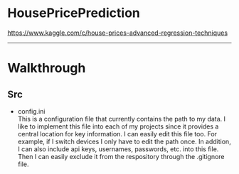# **HousePricePrediction**
https://www.kaggle.com/c/house-prices-advanced-regression-techniques

---
# **Walkthrough**
## Src
* config.ini <br>
<tb>This is a configuration file that currently contains the path to my data. 
<tb>I like to implement this file into each of my projects since it provides a
<tb>central location for key information. I can easily edit this file too.
<tb>For example, if I switch devices I only have to edit the path once. 
<tb>In addition, I can also include api keys, usernames, passwords, etc. into this 
<tb>file. Then I can easily exclude it from the respository through the
<tb>.gitignore file.